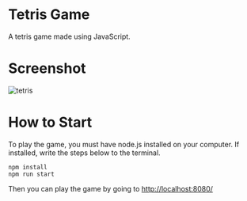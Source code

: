# Tetris Game
A tetris game made using JavaScript.
# Screenshot
![tetris](imgur.com/a/iHZMK3O)

# How to Start

To play the game, you must have node.js installed on your computer. If installed, write the steps below to the terminal.

```
npm install
npm run start
```

Then you can play the game by going to [http://localhost:8080/]()
